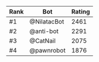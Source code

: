Rank|Bot|Rating
---|---|---
#1|@NilatacBot|2461
#2|@anti-bot|2291
#3|@CatNail|2075
#4|@pawnrobot|1876
